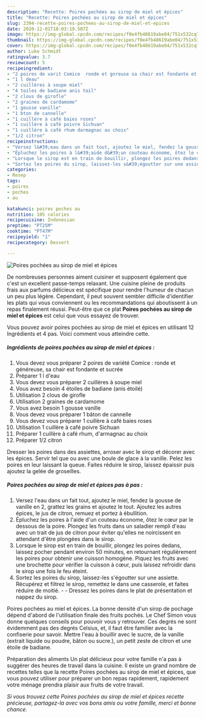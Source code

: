 ```yaml
---
description: "Recette: Poires pochées au sirop de miel et épices"
title: "Recette: Poires pochées au sirop de miel et épices"
slug: 2394-recette-poires-pochees-au-sirop-de-miel-et-epices
date: 2020-12-01T18:03:19.507Z
image: https://img-global.cpcdn.com/recipes/f0e4fb48619abe04/751x532cq70/poires-pochees-au-sirop-de-miel-et-epices-photo-principale-de-la-recette.jpg
thumbnail: https://img-global.cpcdn.com/recipes/f0e4fb48619abe04/751x532cq70/poires-pochees-au-sirop-de-miel-et-epices-photo-principale-de-la-recette.jpg
cover: https://img-global.cpcdn.com/recipes/f0e4fb48619abe04/751x532cq70/poires-pochees-au-sirop-de-miel-et-epices-photo-principale-de-la-recette.jpg
author: Luke Schmidt
ratingvalue: 3.7
reviewcount: 5
recipeingredient:
- "2 poires de varit Comice  ronde et gnreuse sa chair est fondante et sucre"
- "1 l deau"
- "2 cuillères à soupe miel"
- "4 toiles de badiane anis toil"
- "2 clous de girofle"
- "2 graines de cardamome"
- "1 gousse vanille"
- "1 bton de cannelle"
- "1 cuillère à café baies roses"
- "1 cuillère à café poivre Sichuan"
- "1 cuillère à café rhum darmagnac au choix"
- "1/2 citron"
recipeinstructions:
- "Versez l&#39;eau dans un fait tout, ajoutez le miel, fendez la gousse de vanille en 2, grattez les grains et ajoutez le tout. Ajoutez les autres épices, le jus de citron, remuez et portez à ébullition."
- "Épluchez les poires à l&#39;aide d&#39;un couteau économe, ôtez le cœur par le dessous de la poire. Plongez les fruits dans un saladier rempli d&#39;eau avec un trait de jus de citron pour éviter qu&#39;elles ne noircissent en attendant d&#39;être plongées dans le sirop."
- "Lorsque le sirop est en train de bouillir, plongez les poires dedans, laissez pocher pendant environ 50 minutes, en retournant régulièrement les poires pour obtenir une cuisson homogène. Piquez les fruits avec une brochette pour vérifier la cuisson à cœur, puis laissez refroidir dans le sirop une fois le feu éteint."
- "Sortez les poires du sirop, laissez-les s&#39;égoutter sur une assiette. Récupérez et filtrez le sirop, remettez le dans une casserole, et faites réduire de moitié.  Dressez les poires dans le plat de présentation et nappez du sirop."
categories:
- Resep
tags:
- poires
- poches
- au

katakunci: poires poches au 
nutrition: 105 calories
recipecuisine: Indonesian
preptime: "PT25M"
cooktime: "PT47M"
recipeyield: "1"
recipecategory: Dessert

---
```



![Poires pochées au sirop de miel et épices](https://img-global.cpcdn.com/recipes/f0e4fb48619abe04/751x532cq70/poires-pochees-au-sirop-de-miel-et-epices-photo-principale-de-la-recette.jpg)

De nombreuses personnes aiment cuisiner et supposent également que c'est un excellent passe-temps relaxant. Une cuisine pleine de produits frais aux parfums délicieux est spécifique pour rendre l'humeur de chacun un peu plus légère. Cependant, il peut souvent sembler difficile d'identifier les plats qui vous conviennent ou les recommandations qui aboutissent à un repas finalement réussi. Peut-être que ce plat <strong> Poires pochées au sirop de miel et épices </strong> est celui que vous essayez de trouver.

<!--inarticleads1-->

Vous pouvez avoir poires pochées au sirop de miel et épices en utilisant 12 Ingrédients et 4 pas. Voici comment vous atteindre cette.

##### Ingrédients de poires pochées au sirop de miel et épices :

1. Vous devez vous préparer 2 poires de variété Comice : ronde et généreuse, sa chair est fondante et sucrée
1. Préparer 1 l d&#39;eau
1. Vous devez vous préparer 2 cuillères à soupe miel
1. Vous avez besoin 4 étoiles de badiane (anis étoilé)
1. Utilisation 2 clous de girofle
1. Utilisation 2 graines de cardamome
1. Vous avez besoin 1 gousse vanille
1. Vous devez vous préparer 1 bâton de cannelle
1. Vous devez vous préparer 1 cuillère à café baies roses
1. Utilisation 1 cuillère à café poivre Sichuan
1. Préparer 1 cuillère à café rhum, d&#39;armagnac au choix
1. Préparer 1/2 citron


Dresser les poires dans des assiettes, arroser avec le sirop et décorer avec les épices. Servir tel que ou avec une boule de glace à la vanille. Pelez les poires en leur laissant la queue. Faites réduire le sirop, laissez épaissir puis ajoutez la gelée de groseilles. 

<!--inarticleads2-->

##### Poires pochées au sirop de miel et épices pas à pas :

1. Versez l&#39;eau dans un fait tout, ajoutez le miel, fendez la gousse de vanille en 2, grattez les grains et ajoutez le tout. Ajoutez les autres épices, le jus de citron, remuez et portez à ébullition.
1. Épluchez les poires à l&#39;aide d&#39;un couteau économe, ôtez le cœur par le dessous de la poire. Plongez les fruits dans un saladier rempli d&#39;eau avec un trait de jus de citron pour éviter qu&#39;elles ne noircissent en attendant d&#39;être plongées dans le sirop.
1. Lorsque le sirop est en train de bouillir, plongez les poires dedans, laissez pocher pendant environ 50 minutes, en retournant régulièrement les poires pour obtenir une cuisson homogène. Piquez les fruits avec une brochette pour vérifier la cuisson à cœur, puis laissez refroidir dans le sirop une fois le feu éteint.
1. Sortez les poires du sirop, laissez-les s&#39;égoutter sur une assiette. Récupérez et filtrez le sirop, remettez le dans une casserole, et faites réduire de moitié. -  - Dressez les poires dans le plat de présentation et nappez du sirop.


Poires pochées au miel et épices. La bonne densité d&#39;un sirop de pochage dépend d&#39;abord de l&#39;utilisation finale des fruits pochés. Le Chef Simon vous donne quelques conseils pour pouvoir vous y retrouver. Ces degrés ne sont évidemment pas des degrés Celsius, et, il faut être familier avec la confiserie pour savoir. Mettre l&#39;eau à bouillir avec le sucre, de la vanille (extrait liquide ou poudre, bâton ou sucre.), un petit zeste de citron et une étoile de badiane. 

<!--inarticleads1-->

<p>
Préparation des aliments Un plat délicieux pour votre famille n'a pas à suggérer des heures de travail dans la cuisine. Il existe un grand nombre de recettes telles que la recette Poires pochées au sirop de miel et épices, que vous pouvez utiliser pour préparer un bon repas rapidement, rapidement votre ménage prendra plaisir aux fruits de votre travail.
</p>

<p>
<i>Si vous trouvez cette Poires pochées au sirop de miel et épices recette précieuse, partagez-la avec vos bons amis ou votre famille, merci et bonne chance.</i>
</p>
